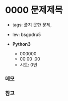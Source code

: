 # 0000 문제제목

- tags: 풀지 못한 문제,
- lev: bsgpdru5

- **Python3**
  - 000000
  - 00:00 .00
  - 시도: 0번

### 메모


### 참고
